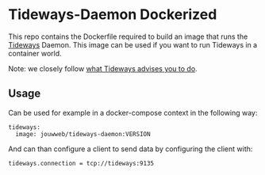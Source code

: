 # Tideways-Daemon Dockerized

This repo contains the Dockerfile required to build an image that runs the [Tideways](https://www.tideways.com/) 
Daemon. This image can be used if you want to run Tideways in a container world. 

Note: we closely follow [what Tideways advises you to do](https://support.tideways.com/documentation/setup/installation/docker-with-compose.html#tideways-daemon-dockerized).  

## Usage

Can be used for example in a docker-compose context in the following way:

```
tideways:
  image: jouwweb/tideways-daemon:VERSION
```

And can than configure a client to send data by configuring the client with:

```
tideways.connection = tcp://tideways:9135
```
